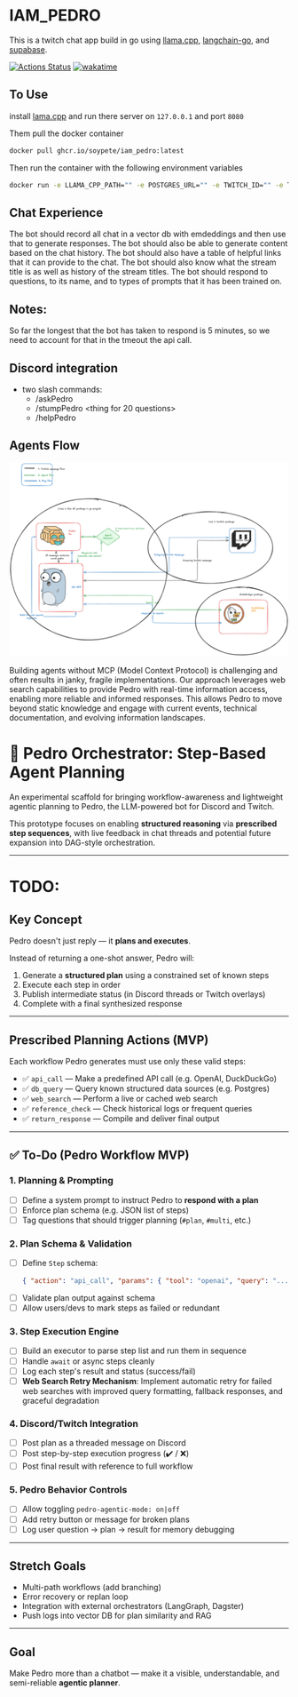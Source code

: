 # IAM_PEDRO

This is a twitch chat app build in go using [llama.cpp](https://github.com/ggerganov/llama.cpp), [langchain-go](https://github.com/tmc/langchaingo), and [supabase](https://supabase.com).

[![Actions Status](https://github.com/soypete/{}/workflows/build/badge.svg)](https://github.com/soypete/{}/actions/workflows/go.yml)
[![wakatime](https://wakatime.com/badge/user/953eeb5a-d347-44af-9d8b-a5b8a918cecf/project/018ef728-5089-4148-b326-592f7a744f7e.svg)](https://wakatime.com/badge/user/953eeb5a-d347-44af-9d8b-a5b8a918cecf/project/018ef728-5089-4148-b326-592f7a744f7e)

## To Use

install [lama.cpp](https://github.com/ggerganov/llama.cpp) and run there server on `127.0.0.1` and port `8080`

Them pull the docker container

```bash
docker pull ghcr.io/soypete/iam_pedro:latest
```

Then run the container with the following environment variables

```bash
docker run -e LLAMA_CPP_PATH="" -e POSTGRES_URL="" -e TWITCH_ID="" -e TWITCH_SECRET="" -e POSTGRES_VECTOR_URL=""
```

## Chat Experience

The bot should record all chat in a vector db with emdeddings and then use that to generate responses. The bot should also be able to generate content based on the chat history.
The bot should also have a table of helpful links that it can provide to the chat.
The bot should also know what the stream title is as well as history of the stream titles.
The bot should respond to questions, to its name, and to types of prompts that it has been trained on.

## Notes:

So far the longest that the bot has taken to respond is 5 minutes, so we need to account for that in the tmeout the api call.

## Discord integration

- two slash commands:
    - /askPedro <question>
    - /stumpPedro <thing for 20 questions>
    - /helpPedro

## Agents Flow

![Agents Architecture](docs/images/janky%20agents.png)

Building agents without MCP (Model Context Protocol) is challenging and often results in janky, fragile implementations. Our approach leverages web search capabilities to provide Pedro with real-time information access, enabling more reliable and informed responses. This allows Pedro to move beyond static knowledge and engage with current events, technical documentation, and evolving information landscapes.
# 🤖 Pedro Orchestrator: Step-Based Agent Planning

An experimental scaffold for bringing workflow-awareness and lightweight agentic planning to Pedro, the LLM-powered bot for Discord and Twitch.

This prototype focuses on enabling **structured reasoning** via **prescribed step sequences**, with live feedback in chat threads and potential future expansion into DAG-style orchestration.

---
# TODO:

##  Key Concept

Pedro doesn't just reply — it **plans and executes**.

Instead of returning a one-shot answer, Pedro will:
1. Generate a **structured plan** using a constrained set of known steps
2. Execute each step in order
3. Publish intermediate status (in Discord threads or Twitch overlays)
4. Complete with a final synthesized response

---

##  Prescribed Planning Actions (MVP)

Each workflow Pedro generates must use only these valid steps:

- ✅ `api_call` — Make a predefined API call (e.g. OpenAI, DuckDuckGo)
- ✅ `db_query` — Query known structured data sources (e.g. Postgres)
- ✅ `web_search` — Perform a live or cached web search
- ✅ `reference_check` — Check historical logs or frequent queries
- ✅ `return_response` — Compile and deliver final output

---

## ✅ To-Do (Pedro Workflow MVP)

### 1. Planning & Prompting

- [ ] Define a system prompt to instruct Pedro to **respond with a plan**
- [ ] Enforce plan schema (e.g. JSON list of steps)
- [ ] Tag questions that should trigger planning (`#plan`, `#multi`, etc.)

### 2. Plan Schema & Validation

- [ ] Define `Step` schema:
  ```json
  { "action": "api_call", "params": { "tool": "openai", "query": "..." } }
  ```
- [ ] Validate plan output against schema
- [ ] Allow users/devs to mark steps as failed or redundant

### 3. Step Execution Engine

- [ ] Build an executor to parse step list and run them in sequence
- [ ] Handle `await` or async steps cleanly
- [ ] Log each step's result and status (success/fail)
- [ ] **Web Search Retry Mechanism**: Implement automatic retry for failed web searches with improved query formatting, fallback responses, and graceful degradation

### 4. Discord/Twitch Integration

- [ ] Post plan as a threaded message on Discord
- [ ] Post step-by-step execution progress (✔️ / ❌)
- [ ] Post final result with reference to full workflow

### 5. Pedro Behavior Controls

- [ ] Allow toggling `pedro-agentic-mode: on|off`
- [ ] Add retry button or message for broken plans
- [ ] Log user question → plan → result for memory debugging

---

##  Stretch Goals

- Multi-path workflows (add branching)
- Error recovery or replan loop
- Integration with external orchestrators (LangGraph, Dagster)
- Push logs into vector DB for plan similarity and RAG

---

##  Goal

Make Pedro more than a chatbot — make it a visible, understandable, and semi-reliable **agentic planner**.


